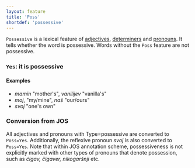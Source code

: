 ```yaml
---
layout: feature
title: 'Poss'
shortdef: 'possessive'
---
```


`Possessive` is a lexical feature of [adjectives](ADJ), [determiners](DET) and [pronouns](PRON).  It tells whether the word is possessive. Words without the `Poss` feature are not possessive.

### `Yes`: it is possessive

#### Examples

* _mamin_ "mother's", _vanilijev_ "vanilla's"
* _moj_, "my/mine", _naš_ "our/ours"
* _svoj_ "one's own"

### Conversion from JOS

All adjectives and pronouns with Type=possessive are converted to `Poss=Yes`. Additionally, the reflexive pronoun _svoj_ is also converted to `Poss=Yes`. Note that within JOS annotation scheme, possessiveness is not explicitly marked with other types of pronouns that denote possession, such as _ćigav, čigaver, nikogaršnji_ etc. 
<!-- Interlanguage links updated Út zář 29 20:31:37 CEST 2020 -->
